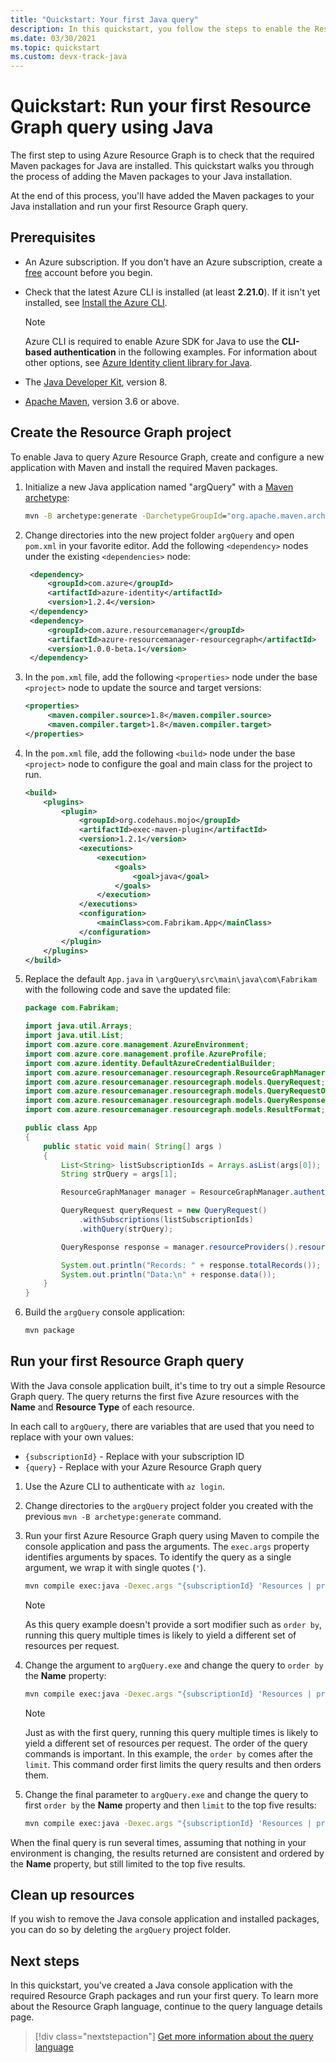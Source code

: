 ```yaml
---
title: "Quickstart: Your first Java query"
description: In this quickstart, you follow the steps to enable the Resource Graph Maven packages for Java and run your first query.
ms.date: 03/30/2021
ms.topic: quickstart
ms.custom: devx-track-java
---
```

# Quickstart: Run your first Resource Graph query using Java

The first step to using Azure Resource Graph is to check that the required Maven packages for Java
are installed. This quickstart walks you through the process of adding the Maven packages to your
Java installation.

At the end of this process, you'll have added the Maven packages to your Java installation and run
your first Resource Graph query.

## Prerequisites

- An Azure subscription. If you don't have an Azure subscription, create a
  [free](https://azure.microsoft.com/free/) account before you begin.

- Check that the latest Azure CLI is installed (at least **2.21.0**). If it isn't yet installed, see
  [Install the Azure CLI](/cli/azure/install-azure-cli).

  > [!NOTE]
  > Azure CLI is required to enable Azure SDK for Java to use the **CLI-based authentication** in
  > the following examples. For information about other options, see
  > [Azure Identity client library for Java](https://github.com/Azure/azure-sdk-for-java/tree/master/sdk/identity/azure-identity).

- The [Java Developer Kit](/azure/developer/java/fundamentals/java-support-on-azure), version
  8.

- [Apache Maven](https://maven.apache.org/), version 3.6 or above.

## Create the Resource Graph project

To enable Java to query Azure Resource Graph, create and configure a new application with Maven and
install the required Maven packages.

1. Initialize a new Java application named "argQuery" with a
   [Maven archetype](https://maven.apache.org/guides/introduction/introduction-to-archetypes.html):

   ```cmd
   mvn -B archetype:generate -DarchetypeGroupId="org.apache.maven.archetypes" -DgroupId="com.Fabrikam" -DartifactId="argQuery"
   ```

1. Change directories into the new project folder `argQuery` and open `pom.xml` in your favorite
   editor. Add the following `<dependency>` nodes under the existing `<dependencies>` node:

   ```xml
    <dependency>
        <groupId>com.azure</groupId>
        <artifactId>azure-identity</artifactId>
        <version>1.2.4</version>
    </dependency>
    <dependency>
        <groupId>com.azure.resourcemanager</groupId>
        <artifactId>azure-resourcemanager-resourcegraph</artifactId>
        <version>1.0.0-beta.1</version>
    </dependency>
   ```

1. In the `pom.xml` file, add the following `<properties>` node under the base `<project>` node to
   update the source and target versions:

   ```xml
   <properties>
        <maven.compiler.source>1.8</maven.compiler.source>
        <maven.compiler.target>1.8</maven.compiler.target>
   </properties>
   ```

1. In the `pom.xml` file, add the following `<build>` node under the base `<project>` node to
   configure the goal and main class for the project to run.

   ```xml
   <build>
       <plugins>
           <plugin>
               <groupId>org.codehaus.mojo</groupId>
               <artifactId>exec-maven-plugin</artifactId>
               <version>1.2.1</version>
               <executions>
                   <execution>
                       <goals>
                           <goal>java</goal>
                       </goals>
                   </execution>
               </executions>
               <configuration>
                   <mainClass>com.Fabrikam.App</mainClass>
               </configuration>
           </plugin>
       </plugins>
   </build>
   ```

1. Replace the default `App.java` in `\argQuery\src\main\java\com\Fabrikam` with the following code
   and save the updated file:

   ```java
   package com.Fabrikam;

   import java.util.Arrays;
   import java.util.List;
   import com.azure.core.management.AzureEnvironment;
   import com.azure.core.management.profile.AzureProfile;
   import com.azure.identity.DefaultAzureCredentialBuilder;
   import com.azure.resourcemanager.resourcegraph.ResourceGraphManager;
   import com.azure.resourcemanager.resourcegraph.models.QueryRequest;
   import com.azure.resourcemanager.resourcegraph.models.QueryRequestOptions;
   import com.azure.resourcemanager.resourcegraph.models.QueryResponse;
   import com.azure.resourcemanager.resourcegraph.models.ResultFormat;

   public class App
   {
       public static void main( String[] args )
       {
           List<String> listSubscriptionIds = Arrays.asList(args[0]);
           String strQuery = args[1];

           ResourceGraphManager manager = ResourceGraphManager.authenticate(new DefaultAzureCredentialBuilder().build(), new AzureProfile(AzureEnvironment.AZURE));

           QueryRequest queryRequest = new QueryRequest()
               .withSubscriptions(listSubscriptionIds)
               .withQuery(strQuery);

           QueryResponse response = manager.resourceProviders().resources(queryRequest);

           System.out.println("Records: " + response.totalRecords());
           System.out.println("Data:\n" + response.data());
       }
   }
   ```

1. Build the `argQuery` console application:

   ```bash
   mvn package
   ```

## Run your first Resource Graph query

With the Java console application built, it's time to try out a simple Resource Graph query. The
query returns the first five Azure resources with the **Name** and **Resource Type** of each
resource.

In each call to `argQuery`, there are variables that are used that you need to replace with your own
values:

- `{subscriptionId}` - Replace with your subscription ID
- `{query}` - Replace with your Azure Resource Graph query

1. Use the Azure CLI to authenticate with `az login`.

1. Change directories to the `argQuery` project folder you created with the previous
   `mvn -B archetype:generate` command.

1. Run your first Azure Resource Graph query using Maven to compile the console application and pass
   the arguments. The `exec.args` property identifies arguments by spaces. To identify the query as
   a single argument, we wrap it with single quotes (`'`).

   ```bash
   mvn compile exec:java -Dexec.args "{subscriptionId} 'Resources | project name, type | limit 5'"
   ```

   > [!NOTE]
   > As this query example doesn't provide a sort modifier such as `order by`, running this query
   > multiple times is likely to yield a different set of resources per request.

1. Change the argument to `argQuery.exe` and change the query to `order by` the **Name** property:

   ```bash
   mvn compile exec:java -Dexec.args "{subscriptionId} 'Resources | project name, type | limit 5 | order by name asc'"
   ```

   > [!NOTE]
   > Just as with the first query, running this query multiple times is likely to yield a different
   > set of resources per request. The order of the query commands is important. In this example,
   > the `order by` comes after the `limit`. This command order first limits the query results and
   > then orders them.

1. Change the final parameter to `argQuery.exe` and change the query to first `order by` the
   **Name** property and then `limit` to the top five results:

   ```bash
   mvn compile exec:java -Dexec.args "{subscriptionId} 'Resources | project name, type | order by name asc | limit 5'"
   ```

When the final query is run several times, assuming that nothing in your environment is changing,
the results returned are consistent and ordered by the **Name** property, but still limited to the
top five results.

## Clean up resources

If you wish to remove the Java console application and installed packages, you can do so by deleting
the `argQuery` project folder.

## Next steps

In this quickstart, you've created a Java console application with the required Resource Graph
packages and run your first query. To learn more about the Resource Graph language, continue to the
query language details page.

> [!div class="nextstepaction"]
> [Get more information about the query language](./concepts/query-language.md)

